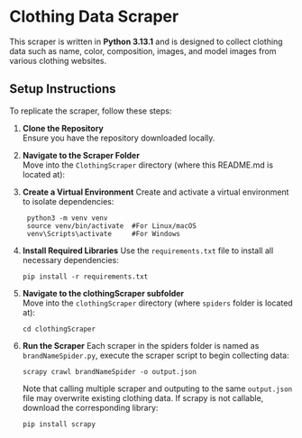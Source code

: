 # Clothing Data Scraper

This scraper is written in **Python 3.13.1** and is designed to collect clothing data such as name, color, composition, images, and model images from various clothing websites.

## Setup Instructions

To replicate the scraper, follow these steps:

1. **Clone the Repository**  
   Ensure you have the repository downloaded locally.

2. **Navigate to the Scraper Folder**  
   Move into the `ClothingScraper` directory (where this README.md is located at):

3. **Create a Virtual Environment**
   Create and activate a virtual environment to isolate dependencies:
   ```
    python3 -m venv venv
    source venv/bin/activate  #For Linux/macOS
    venv\Scripts\activate     #For Windows
   ```

4. **Install Required Libraries**
    Use the `requirements.txt` file to install all necessary dependencies:
    ```
    pip install -r requirements.txt
    ```

5. **Navigate to the clothingScraper subfolder**  
   Move into the `clothingScraper` directory (where `spiders` folder is located at):
    ```
    cd clothingScraper
    ```

6. **Run the Scraper**
    Each scraper in the spiders folder is named as `brandNameSpider.py`, execute the scraper script to begin collecting data:
    ```
    scrapy crawl brandNameSpider -o output.json
    ```
    Note that calling multiple scraper and outputing to the same `output.json` file may overwrite existing clothing data.
    If scrapy is not callable, download the corresponding library:
    ```
    pip install scrapy
    ```
